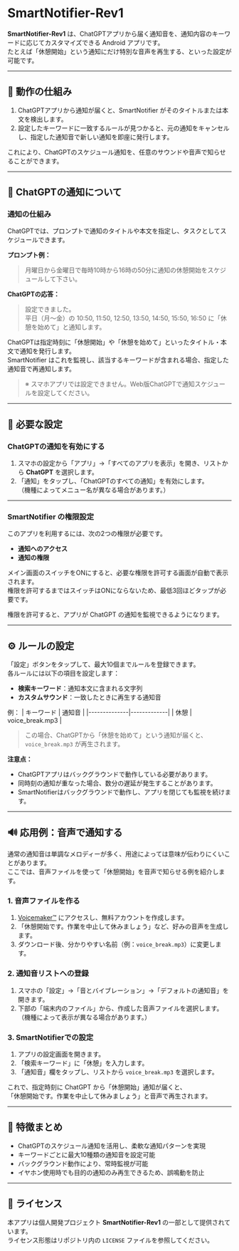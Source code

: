 # SmartNotifier-Rev1

**SmartNotifier-Rev1** は、ChatGPTアプリから届く通知音を、通知内容のキーワードに応じてカスタマイズできる Android アプリです。  
たとえば「休憩開始」という通知にだけ特別な音声を再生する、といった設定が可能です。

---

## 🧩 動作の仕組み

1. ChatGPTアプリから通知が届くと、SmartNotifier がそのタイトルまたは本文を検出します。
2. 設定したキーワードに一致するルールが見つかると、元の通知をキャンセルし、指定した通知音で新しい通知を即座に発行します。

これにより、ChatGPTのスケジュール通知を、任意のサウンドや音声で知らせることができます。

---

## 💬 ChatGPTの通知について

### 通知の仕組み

ChatGPTでは、プロンプトで通知のタイトルや本文を指定し、タスクとしてスケジュールできます。

**プロンプト例：**
> 月曜日から金曜日で毎時10時から16時の50分に通知の休憩開始をスケジュールして下さい。

**ChatGPTの応答：**
> 設定できました。  
> 平日（月〜金）の 10:50, 11:50, 12:50, 13:50, 14:50, 15:50, 16:50 に「休憩を始めて」と通知します。

ChatGPTは指定時刻に「休憩開始」や「休憩を始めて」といったタイトル・本文で通知を発行します。  
SmartNotifier はこれを監視し、該当するキーワードが含まれる場合、指定した通知音で再通知します。

> ※ スマホアプリでは設定できません。Web版ChatGPTで通知スケジュールを設定してください。

---

## 🔧 必要な設定

### ChatGPTの通知を有効にする

1. スマホの設定から「アプリ」→「すべてのアプリを表示」を開き、リストから **ChatGPT** を選択します。
2. 「通知」をタップし、「ChatGPTのすべての通知」を有効にします。  
   （機種によってメニュー名が異なる場合があります。）

---

### SmartNotifier の権限設定

このアプリを利用するには、次の2つの権限が必要です。

- **通知へのアクセス**
- **通知の権限**

メイン画面のスイッチをONにすると、必要な権限を許可する画面が自動で表示されます。  
権限を許可するまではスイッチはONにならないため、最低3回ほどタップが必要です。

権限を許可すると、アプリが ChatGPT の通知を監視できるようになります。

---

## ⚙️ ルールの設定

「設定」ボタンをタップして、最大10個までルールを登録できます。  
各ルールには以下の項目を設定します：

- **検索キーワード**：通知本文に含まれる文字列
- **カスタムサウンド**：一致したときに再生する通知音

例：
| キーワード | 通知音 |
|--------------|-------------|
| 休憩 | voice_break.mp3 |

> この場合、ChatGPTから「休憩を始めて」という通知が届くと、`voice_break.mp3` が再生されます。

**注意点：**
- ChatGPTアプリはバックグラウンドで動作している必要があります。
- 同時刻の通知が重なった場合、数分の遅延が発生することがあります。
- SmartNotifierはバックグラウンドで動作し、アプリを閉じても監視を続けます。

---

## 🔊 応用例：音声で通知する

通常の通知音は単調なメロディーが多く、用途によっては意味が伝わりにくいことがあります。  
ここでは、音声ファイルを使って「休憩開始」を音声で知らせる例を紹介します。

### 1. 音声ファイルを作る
1. [Voicemaker™](https://voicemaker.in/) にアクセスし、無料アカウントを作成します。
2. 「休憩開始です。作業を中止して休みましょう」など、好みの音声を生成します。
3. ダウンロード後、分かりやすい名前（例：`voice_break.mp3`）に変更します。

### 2. 通知音リストへの登録
1. スマホの「設定」→「音とバイブレーション」→「デフォルトの通知音」を開きます。
2. 下部の「端末内のファイル」から、作成した音声ファイルを選択します。  
   （機種によって表示が異なる場合があります。）

### 3. SmartNotifierでの設定
1. アプリの設定画面を開きます。
2. 「検索キーワード」に「休憩」を入力します。
3. 「通知音」欄をタップし、リストから `voice_break.mp3` を選択します。

これで、指定時刻に ChatGPT から「休憩開始」通知が届くと、  
「休憩開始です。作業を中止して休みましょう」と音声で再生されます。

---

## 🧠 特徴まとめ

- ChatGPTのスケジュール通知を活用し、柔軟な通知パターンを実現
- キーワードごとに最大10種類の通知音を設定可能
- バックグラウンド動作により、常時監視が可能
- イヤホン使用時でも目的の通知のみ再生できるため、誤鳴動を防止

---

## 🪪 ライセンス
本アプリは個人開発プロジェクト **SmartNotifier-Rev1** の一部として提供されています。  
ライセンス形態はリポジトリ内の `LICENSE` ファイルを参照してください。
